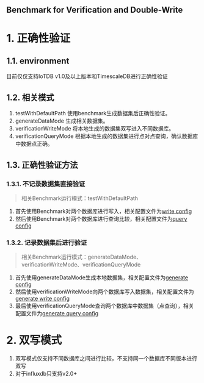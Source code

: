 Benchmark for Verification and Double-Write
---

# 1. 正确性验证

## 1.1. environment
目前仅仅支持IoTDB v1.0及以上版本和TimescaleDB进行正确性验证

## 1.2. 相关模式
1. testWithDefaultPath 使用benchmark生成数据集后正确性验证。
2. generateDataMode 生成相关数据集。
3. verificationWriteMode 将本地生成的数据集双写进入不同数据库。
4. verificationQueryMode 根据本地生成的数据集进行点对点查询，确认数据库中数据点正确。

## 1.3. 正确性验证方法

### 1.3.1. 不记录数据集直接验证
> 相关Benchmark运行模式：testWithDefaultPath

1. 首先使用Benchmark对两个数据库进行写入，相关配置文件为[write config](conf/write.properties)
2. 然后使用Benchmark对两个数据库进行查询比较，相关配置文件为[query config](conf/query.properties)

### 1.3.2. 记录数据集后进行验证
> 相关Benchmark运行模式：generateDataMode、verificationWriteMode、verificationQueryMode

1. 首先使用generateDataMode生成本地数据集，相关配置文件为[generate config](conf/generate.properties)
2. 然后使用verificationWriteMode向两个数据库写入数据集，相关配置文件为[generate write config](conf/generate-write.properties)
3. 最后使用verificationQueryMode查询两个数据库中数据集（点查询），相关配置文件为[generate query config](conf/generate-query.properties)

# 2. 双写模式
1. 双写模式仅支持不同数据库之间进行比较，不支持同一个数据库不同版本进行双写
2. 对于influxdb只支持v2.0+